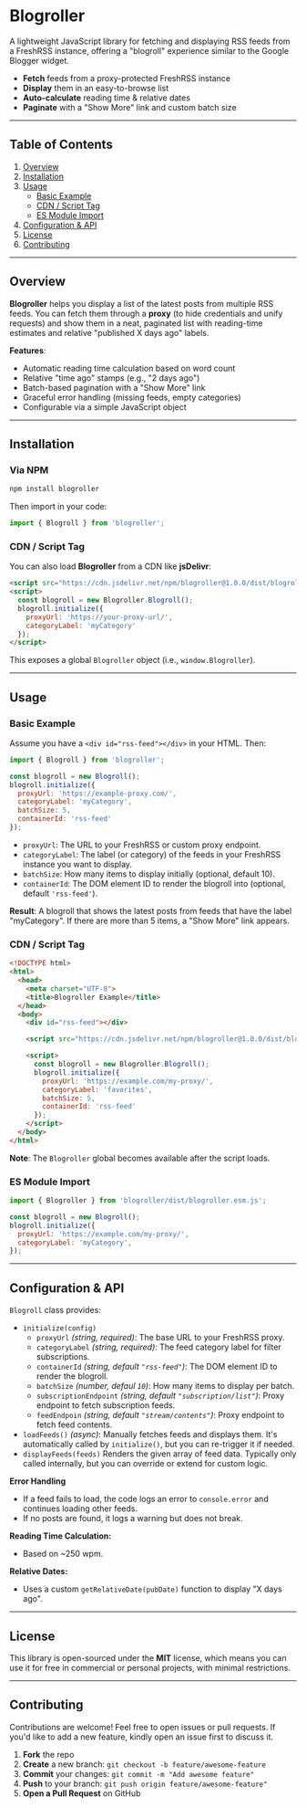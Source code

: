# Blogroller

A lightweight JavaScript library for fetching and displaying RSS feeds from a FreshRSS instance, offering a "blogroll" experience similar to the Google Blogger widget.

- **Fetch** feeds from a proxy-protected FreshRSS instance
- **Display** them in an easy-to-browse list
- **Auto-calculate** reading time & relative dates
- **Paginate** with a "Show More" link and custom batch size

---

## Table of Contents
1. [Overview](#overview)
2. [Installation](#installation)
3. [Usage](#usage)
   - [Basic Example](#basic-example)
   - [CDN / Script Tag](#cdn--script-tag)
   - [ES Module Import](#es-module-import)
4. [Configuration & API](#configuration--api)
5. [License](#license)
6. [Contributing](#contributing)

---

## Overview
**Blogroller** helps you display a list of the latest posts from multiple RSS feeds. You can fetch them through a **proxy** (to hide credentials and unify requests) and show them in a neat, paginated list with reading-time estimates and relative "published X days ago" labels.

**Features**:
- Automatic reading time calculation based on word count
- Relative "time ago" stamps (e.g., "2 days ago")
- Batch-based pagination with a "Show More" link
- Graceful error handling (missing feeds, empty categories)
- Configurable via a simple JavaScript object

---

## Installation

### Via NPM

```bash
npm install blogroller
```

Then import in your code:

```js
import { Blogroll } from 'blogroller';
```

### CDN / Script Tag

You can also load **Blogroller** from a CDN like **jsDelivr**:

```html
<script src="https://cdn.jsdelivr.net/npm/blogroller@1.0.0/dist/blogroller.umd.js"></script>
<script>
  const blogroll = new Blogroller.Blogroll();
  blogroll.initialize({
    proxyUrl: 'https://your-proxy-url/',
    categoryLabel: 'myCategory'
  });
</script>
```

This exposes a global `Blogroller` object (i.e., `window.Blogroller`).

---

## Usage

### Basic Example

Assume you have a `<div id="rss-feed"></div>` in your HTML. Then:

```js
import { Blogroll } from 'blogroller';

const blogroll = new Blogroll();
blogroll.initialize({
  proxyUrl: 'https://example-proxy.com/',
  categoryLabel: 'myCategory',
  batchSize: 5,
  containerId: 'rss-feed'
});
```

- `proxyUrl`: The URL to your FreshRSS or custom proxy endpoint.
- `categoryLabel`: The label (or category) of the feeds in your FreshRSS instance you want to display.
- `batchSize`: How many items to display initially (optional, default 10).
- `containerId`: The DOM element ID to render the blogroll into (optional, default `'rss-feed'`).

**Result**: A blogroll that shows the latest posts from feeds that have the label "myCategory". If there are more than 5 items, a "Show More" link appears.

### CDN / Script Tag

```html
<!DOCTYPE html>
<html>
  <head>
    <meta charset="UTF-8">
    <title>Blogroller Example</title>
  </head>
  <body>
    <div id="rss-feed"></div>

    <script src="https://cdn.jsdelivr.net/npm/blogroller@1.0.0/dist/blogroller.umd.js"></script>

    <script>
      const blogroll = new Blogroller.Blogroll();
      blogroll.initialize({
        proxyUrl: 'https://example.com/my-proxy/',
        categoryLabel: 'favorites',
        batchSize: 5,
        containerId: 'rss-feed'
      });
    </script>
  </body>
</html>
```

**Note**: The `Blogroller` global becomes available after the script loads.

### ES Module Import

```js
import { Blogroller } from 'blogroller/dist/blogroller.esm.js';

const blogroll = new Blogroll();
blogroll.initialize({
  proxyUrl: 'https://example.com/my-proxy/',
  categoryLabel: 'myCategory',
});
```
---

## Configuration & API

`Blogroll` class provides:

- `initialize(config)`
    - `proxyUrl` *(string, required)*: The base URL to your FreshRSS proxy.
    - `categoryLabel` *(string, required)*: The feed category label for filter subscriptions.
    - `containerId` *(string, default `"rss-feed"`)*: The DOM element ID to render the blogroll.
    - `batchSize` *(number, defaul `10`)*: How many items to display per batch.
    - `subscriptionEndpoint` *(string, default `"subscription/list"`)*: Proxy endpoint to fetch subscription feeds.
    - `feedEndpoin` *(string, default `"stream/contents"`)*: Proxy endpoint to fetch feed contents.
- `loadFeeds()` *(async)*: Manually fetches feeds and displays them. It's automatically called by `initialize()`, but you can re-trigger it if needed.
- `displayFeeds(feeds)` Renders the given array of feed data. Typically only called internally, but you can override or extend for custom logic.

**Error Handling**

- If a feed fails to load, the code logs an error to `console.error` and continues loading other feeds.
- If no posts are found, it logs a warning but does not break.

**Reading Time Calculation:**

- Based on ~250 wpm.

**Relative Dates:**

- Uses a custom `getRelativeDate(pubDate)` function to display "X days ago".

---

## License

This library is open-sourced under the **MIT** license, which means you can use it for free in commercial or personal projects, with minimal restrictions.

---

## Contributing

Contributions are welcome! Feel free to open issues or pull requests. If you'd like to add a new feature, kindly open an issue first to discuss it.

1. **Fork** the repo
2. **Create** a new branch: `git checkout -b feature/awesome-feature`
3. **Commit** your changes: `git commit -m "Add awesome feature"`
4. **Push** to your branch: `git push origin feature/awesome-feature"`
5. **Open a Pull Request** on GitHub
